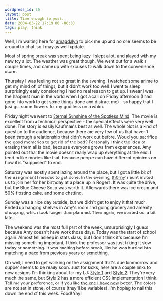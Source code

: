 ```yaml
--- 
wordpress_id: 36
layout: post
title: Time enough to post..
date: 2004-03-22 17:19:00 -06:00
tags: play, think
---
```

Well, I'm waiting here for <a href="http://amagdalyn.livejournal.com">amagdalyn</a> to pick me up and no one seems to be around to chat, so I may as well update.

Most of spring break was spent being lazy.  I slept a lot, and played with my new toy a lot.  The weather was great though.  We went out for a walk a couple times, and came up with excuses to walk down to the convenience store.

Thursday I was feeling not so great in the evening.  I watched some anime to get my mind off of things, but it didn't work too well.  I went to sleep surprisingly early considering I had no real reason to get up.   I swear I was the happiest man in the world when I got a call on Friday afternoon (I had gone into work to get some things done and distract me) - so happy that I just got some flowers for my goddess on a whim.

Friday night we went to <a href="http://www.imdb.com/title/tt0338013/">Eternal Sunshine of the Spotless Mind</a>.  The movie is excellent from a technical perspective - the special effects were very well done.  The story is easily Kaufman's best as well.  The whole plot is a kind of question to the audience, because there are very few of us that haven't been through a relationship that didn't work out before.   Would you sacrifice the good memories to get rid of the bad?  Personally I think the idea of erasing them all is bad, because everyone grows from experiences.   Amy pointed out that the movie doesn't really wrap up everything at the end.  I tend to like movies like that, because people can have different opinions on how it is "supposed" to end.

Saturday was mostly spent lazing around the place, but I got a little bit of the assignment I needed to get done.  In the evening, <a href="http://th0rny.livejournal.com">th0rny</a>'s aunt invited us to join her for her birthday at a place up in Rogers.  It was quite the drive, but the Blue Cheese Soup was worth it.  Afterwards there was ice cream and 50% frosting cake, and some chatting.

Sunday was a nice day outside, but we didn't get to enjoy it that much.  Ended up hanging shelves in Amy's room and going grocery and amenity shopping, which took longer than planned.  Then again, we started out a bit late.

The weekend was the most full part of the week, unsurprisingly I guess because Amy doesn't have work those days.  Today was the start of school again.  Almost fell asleep in stats class, but I don't think it's because I'm missing something important, I think the professor was just taking it slow today or something.  It was exciting before break, like he was hurried into matching a pace from previous years or something.

Oh well, I need to get working on the assignment that's due tommorrow and supper seems to be ready soon.   Just for kicks, here are a couple links to new designs I'm thinking about for my LJ: <a href="http://base0.net/newindex.html">Style 1</a> and <a href="http://base0.net/newlj/index.html">Style 2</a>.  They're very much the same, but Style 2 has a more efficient CSS implementation I think.  Tell me your preference, or if you like <a href="http://jamuraa.livejournal.com/">the one I have now</a> better.  The colors are not set in stone, of course (they'll be variables).  I'm hoping to nail this down the end of this week.   Food! Yay!
